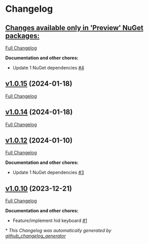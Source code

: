# Changelog

## [**Changes available only in 'Preview' NuGet packages:**](https://github.com/nanoframework/nanoFramework.Bluetooth.Hid/tree/HEAD)

[Full Changelog](https://github.com/nanoframework/nanoFramework.Bluetooth.Hid/compare/v1.0.15...HEAD)

**Documentation and other chores:**

- Update 1 NuGet dependencies [\#4](https://github.com/nanoframework/nanoFramework.Bluetooth.Hid/pull/4)

## [v1.0.15](https://github.com/nanoframework/nanoFramework.Bluetooth.Hid/tree/v1.0.15) (2024-01-18)

[Full Changelog](https://github.com/nanoframework/nanoFramework.Bluetooth.Hid/compare/v1.0.14...v1.0.15)

## [v1.0.14](https://github.com/nanoframework/nanoFramework.Bluetooth.Hid/tree/v1.0.14) (2024-01-18)

[Full Changelog](https://github.com/nanoframework/nanoFramework.Bluetooth.Hid/compare/v1.0.12...v1.0.14)

## [v1.0.12](https://github.com/nanoframework/nanoFramework.Bluetooth.Hid/tree/v1.0.12) (2024-01-10)

[Full Changelog](https://github.com/nanoframework/nanoFramework.Bluetooth.Hid/compare/v1.0.10...v1.0.12)

**Documentation and other chores:**

- Update 1 NuGet dependencies [\#3](https://github.com/nanoframework/nanoFramework.Bluetooth.Hid/pull/3)

## [v1.0.10](https://github.com/nanoframework/nanoFramework.Bluetooth.Hid/tree/v1.0.10) (2023-12-21)

[Full Changelog](https://github.com/nanoframework/nanoFramework.Bluetooth.Hid/compare/76fb33010ae656a6615255c60a9b3b36bfde445b...v1.0.10)

**Documentation and other chores:**

- Feature/implement hid keyboard [\#1](https://github.com/nanoframework/nanoFramework.Bluetooth.Hid/pull/1)



\* *This Changelog was automatically generated by [github_changelog_generator](https://github.com/github-changelog-generator/github-changelog-generator)*
